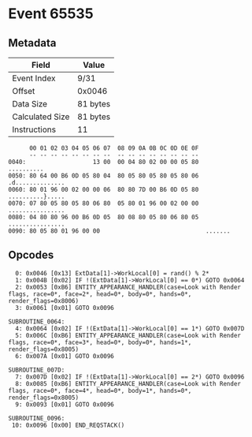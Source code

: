 # Event 65535

## Metadata

| Field           | Value    |
|-----------------|----------|
| Event Index     | 9/31     |
| Offset          | 0x0046   |
| Data Size       | 81 bytes |
| Calculated Size | 81 bytes |
| Instructions    | 11       |

```
      00 01 02 03 04 05 06 07  08 09 0A 0B 0C 0D 0E 0F
      -- -- -- -- -- -- -- --  -- -- -- -- -- -- -- --
0040:                   13 00  00 04 80 02 00 00 05 80        ..........
0050: 80 64 00 B6 0D 05 80 04  80 05 80 05 80 05 80 06  .d..............
0060: 80 01 96 00 02 00 00 06  80 80 7D 00 B6 0D 05 80  ..........}.....
0070: 07 80 05 80 05 80 06 80  05 80 01 96 00 02 00 00  ................
0080: 04 80 80 96 00 B6 0D 05  80 08 80 05 80 06 80 05  ................
0090: 80 05 80 01 96 00 00                              .......         
```

## Opcodes

```
  0: 0x0046 [0x13] ExtData[1]->WorkLocal[0] = rand() % 2*
  1: 0x004B [0x02] IF !(ExtData[1]->WorkLocal[0] == 0*) GOTO 0x0064
  2: 0x0053 [0xB6] ENTITY_APPEARANCE_HANDLER(case=Look with Render flags, race=0*, face=2*, head=0*, body=0*, hands=0*, render_flags=0x8006)
  3: 0x0061 [0x01] GOTO 0x0096

SUBROUTINE_0064:
  4: 0x0064 [0x02] IF !(ExtData[1]->WorkLocal[0] == 1*) GOTO 0x007D
  5: 0x006C [0xB6] ENTITY_APPEARANCE_HANDLER(case=Look with Render flags, race=0*, face=3*, head=0*, body=0*, hands=1*, render_flags=0x8005)
  6: 0x007A [0x01] GOTO 0x0096

SUBROUTINE_007D:
  7: 0x007D [0x02] IF !(ExtData[1]->WorkLocal[0] == 2*) GOTO 0x0096
  8: 0x0085 [0xB6] ENTITY_APPEARANCE_HANDLER(case=Look with Render flags, race=0*, face=4*, head=0*, body=1*, hands=0*, render_flags=0x8005)
  9: 0x0093 [0x01] GOTO 0x0096

SUBROUTINE_0096:
 10: 0x0096 [0x00] END_REQSTACK()
```
